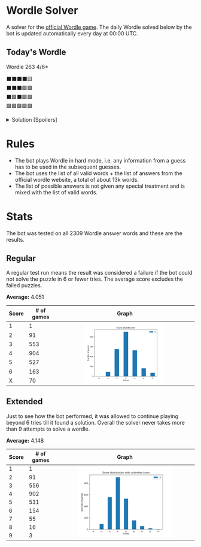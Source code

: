 # Wordle Solver

A solver for the [official Wordle game](https://www.nytimes.com/games/wordle/index.html). The daily Wordle solved below by the bot is updated automatically every day at 00:00 UTC.

## Today's Wordle

Wordle 263 4/6*

⬛⬛⬛⬛🟨 <br>
⬛⬛⬛🟩🟩 <br>
⬛🟩⬛🟩🟩 <br>
🟩🟩🟩🟩🟩 <br>

<details>
<summary>Solution [Spoilers]</summary>

Answer: `MONTH`
<pre>
FIRST
DEATH
YOUTH
MONTH
</pre>



</details>

# Rules

-   The bot plays Wordle in hard mode, i.e. any information from a guess has to be used in the subsequent guesses.
-   The bot uses the list of all valid words + the list of answers from the official wordle website, a total of about 13k words.
-   The list of possible answers is not given any special treatment and is mixed with the list of valid words.

# Stats

The bot was tested on all 2309 Wordle answer words and these are the results.

## Regular

A regular test run means the result was considered a failure if the bot could not solve the puzzle in 6 or fewer tries. The average score excludes the failed puzzles.

**Average:** 4.051

<table>
    <thead>
        <tr>
            <th>Score</th>
            <th># of games</th>
            <th>Graph</th>
        </tr>
    </thead>
    <tbody style="object-fit: contain">
        <tr>
            <td>1</td>
            <td>1</td>
            <td rowspan=7 align="center"><img src="https://github.com/Aveek-Saha/wordle-solver/blob/master/graphs/analysis.png" width="60%"></img></td>
        </tr>
        <tr>
            <td>2</td>
            <td>91</td>
        </tr>
        <tr>
            <td >3</td>
            <td>553</td>
        </tr>
        <tr>
            <td>4</td>
            <td>904</td>
        </tr>
        <tr>
            <td>5</td>
            <td>527</td>
        </tr>
        <tr>
            <td>6</td>
            <td>163</td>
        </tr>
        <tr>
            <td>X</td>
            <td>70</td>
        </tr>
    </tbody>
</table>

## Extended

Just to see how the bot performed, it was allowed to continue playing beyond 6 tries till it found a solution. Overall the solver never takes more than 9 attempts to solve a wordle.

**Average:** 4.148

<table>
    <thead>
        <tr>
            <th>Score</th>
            <th># of games</th>
            <th>Graph</th>
        </tr>
    </thead>
    <tbody style="object-fit: contain">
        <tr>
            <td>1</td>
            <td>1</td>
            <td rowspan=9 align="center"><img src="https://github.com/Aveek-Saha/wordle-solver/blob/master/graphs/analysis_unlimited.png" width="70%"></img></td>
        </tr>
        <tr>
            <td>2</td>
            <td>91</td>
        </tr>
        <tr>
            <td >3</td>
            <td>556</td>
        </tr>
        <tr>
            <td>4</td>
            <td>902</td>
        </tr>
        <tr>
            <td>5</td>
            <td>531</td>
        </tr>
        <tr>
            <td>6</td>
            <td>154</td>
        </tr>
        <tr>
            <td>7</td>
            <td>55</td>
        </tr>
        <tr>
            <td>8</td>
            <td>16</td>
        </tr>
        <tr>
            <td>9</td>
            <td>3</td>
        </tr>
    </tbody>
</table>

